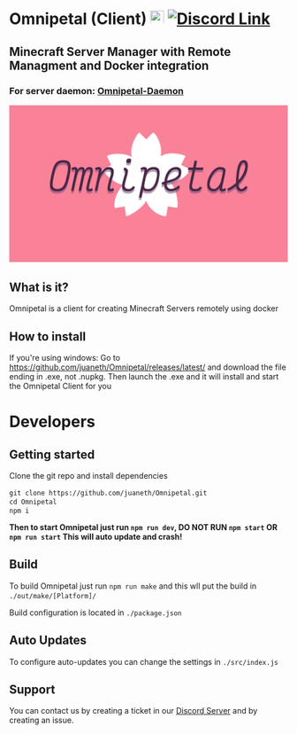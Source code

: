# Omnipetal (Client) <img src="https://user-images.githubusercontent.com/68202118/162853416-0ca7c63b-0d6d-4d28-9c5c-3f165bb31811.png" width="25" height="25"> [![Discord Link](https://img.shields.io/badge/-Server-5865F2?logo=discord&logoColor=white&style=for-the-badge)](https://discord.gg/tt5rmneEN6)
## Minecraft Server Manager with Remote Managment and Docker integration

### For server daemon: [Omnipetal-Daemon](https://github.com/juaneth/Omnipetal-Daemon)

<img src="/src/omnipetal.png" width="800">


## What is it?
Omnipetal is a client for creating Minecraft Servers remotely using docker

## How to install
If you're using windows: Go to https://github.com/juaneth/Omnipetal/releases/latest/ and download the file ending in .exe, not .nupkg. Then launch the .exe and it will install and start the Omnipetal Client for you

# Developers
## Getting started

Clone the git repo and install dependencies
```
git clone https://github.com/juaneth/Omnipetal.git
cd Omnipetal
npm i
```

**Then to start Omnipetal just run `npm run dev`, DO NOT RUN `npm start` OR `npm run start` This will auto update and crash!**

## Build
To build Omnipetal just run `npm run make` and this wll put the build in `./out/make/[Platform]/`

Build configuration is located in `./package.json`

## Auto Updates
To configure auto-updates you can change the settings in `./src/index.js`

## Support
You can contact us by creating a ticket in our [Discord Server](https://discord.gg/tt5rmneEN6) and by creating an issue.
